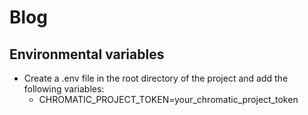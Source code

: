 # Blog

## Environmental variables

- Create a .env file in the root directory of the project and add the following variables:
  - CHROMATIC_PROJECT_TOKEN=your_chromatic_project_token
